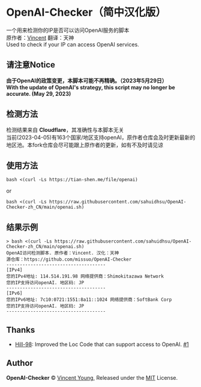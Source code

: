 # OpenAI-Checker（简中汉化版）
一个用来检测你的IP是否可以访问OpenAI服务的脚本 \
原作者：[Vincent](https://github.com/missuo) 翻译：天神 \
Used to check if your IP can access OpenAI services.

## 请注意Notice
**由于OpenAI的政策变更，本脚本可能不再精确。（2023年5月29日）** \
**With the update of OpenAI's strategy, this script may no longer be accurate. (May 29, 2023)**

## 检测方法
检测结果来自 **Cloudflare**，其准确性与本脚本无关 \
当前(2023-04-05)有163个国家/地区支持openAI，原作者仓库会及时更新最新的地区池。本fork仓库会尽可能跟上原作者的更新，如有不及时请见谅

## 使用方法
```shell
bash <(curl -Ls https://tian-shen.me/file/openai)
```
or
```shell
bash <(curl -Ls https://raw.githubusercontent.com/sahuidhsu/OpenAI-Checker-zh_CN/main/openai.sh)
```
## 结果示例
```
> bash <(curl -Ls https://raw.githubusercontent.com/sahuidhsu/OpenAI-Checker-zh_CN/main/openai.sh)
OpenAI访问检测脚本. 原作者：Vincent. 汉化：天神
源仓库：https://github.com/missuo/OpenAI-Checker
-------------------------------------
[IPv4]
您的IPv4地址: 114.514.191.98 网络提供商：Shimokitazawa Network
您的IP支持访问openAI. 地区码: JP
-------------------------------------
[IPv6]
您的IPv6地址: 7c10:0721:1551:8a11::1024 网络提供商：SoftBank Corp
您的IP支持访问openAI. 地区码: JP
-------------------------------------
```
## Thanks
- [Hill-98](https://github.com/Hill-98): Improved the Loc Code that can support access to OpenAI. [#1](https://github.com/missuo/OpenAI-Checker/issues/1)

## Author
**OpenAI-Checker** © [Vincent Young](https://github.com/missuo), Released under the [MIT](./LICENSE) License.<br>
